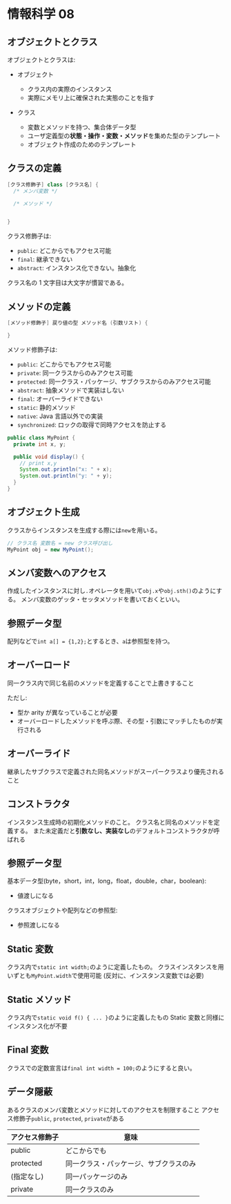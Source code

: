# 情報科学 08

## オブジェクトとクラス

オブジェクトとクラスは:

- オブジェクト

  - クラス内の実際のインスタンス
  - 実際にメモリ上に確保された実態のことを指す

- クラス
  - 変数とメソッドを持つ、集合体データ型
  - ユーザ定義型の**状態・操作・変数・メソッド**を集めた型のテンプレート
  - オブジェクト作成のためのテンプレート

## クラスの定義

```java
[クラス修飾子] class [クラス名] {
  /* メンバ変数 */

  /* メソッド */


}
```

クラス修飾子は:

- `public`: どこからでもアクセス可能
- `final`: 継承できない
- `abstract`: インスタンス化できない。抽象化

クラス名の 1 文字目は大文字が慣習である。

## メソッドの定義

```java
[メソッド修飾子] 戻り値の型 メソッド名 (引数リスト) {

}
```

メソッド修飾子は:

- `public`: どこからでもアクセス可能
- `private`: 同一クラスからのみアクセス可能
- `protected`: 同一クラス・パッケージ、サブクラスからのみアクセス可能
- `abstract`: 抽象メソッドで実装はしない
- `final`: オーバーライドできない
- `static`: 静的メソッド
- `native`: Java 言語以外での実装
- `synchronized`: ロックの取得で同時アクセスを防止する

```java
public class MyPoint {
  private int x, y;

  public void display() {
  	// print x,y
  	System.out.println("x: " + x);
  	System.out.println("y: " + y);
  }
}
```

## オブジェクト生成

クラスからインスタンスを生成する際には`new`を用いる。

```java
// クラス名 変数名 = new クラス呼び出し
MyPoint obj = new MyPoint();
```

## メンバ変数へのアクセス

作成したインスタンスに対し`.`オペレータを用いて`obj.x`や`obj.sth()`のようにする。
メンバ変数のゲッタ・セッタメソッドを書いておくといい。

## 参照データ型

配列などで`int a[] = {1,2};`とするとき、`a`は参照型を持つ。

## オーバーロード

同一クラス内で同じ名前のメソッドを定義することで上書きすること

ただし:

- 型か arity が異なっていることが必要
- オーバーロードしたメソッドを呼ぶ際、その型・引数にマッチしたものが実行される

## オーバーライド

継承したサブクラスで定義された同名メソッドがスーパークラスより優先されること

## コンストラクタ

インスタンス生成時の初期化メソッドのこと。
クラス名と同名のメソッドを定義する。
また未定義だと**引数なし、実装なし**のデフォルトコンストラクタが呼ばれる

## 参照データ型

基本データ型(byte，short，int，long，float，double，char，boolean):

- 値渡しになる

クラスオブジェクトや配列などの参照型:

- 参照渡しになる

## Static 変数

クラス内で`static int width;`のように定義したもの。
クラスインスタンスを用いずとも`MyPoint.width`で使用可能
(反対に、インスタンス変数では必要)

## Static メソッド

クラス内で`static void f() { ... }`のように定義したもの
Static 変数と同様にインスタンス化が不要

## Final 変数

クラスでの定数宣言は`final int width = 100;`のようにすると良い。

## データ隠蔽

あるクラスのメンバ変数とメソッドに対してのアクセスを制限すること
アクセス修飾子`public`, `protected`, `private`がある

| アクセス修飾子 | 意味                                   |
| -------------- | -------------------------------------- |
| public         | どこからでも                           |
| protected      | 同一クラス・パッケージ、サブクラスのみ |
| (指定なし)     | 同一パッケージのみ                     |
| private        | 同一クラスのみ                         |
